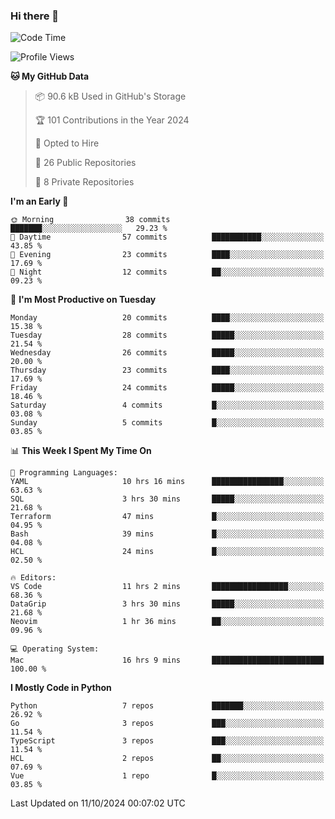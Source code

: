 ### Hi there 👋
<!--![visitors](https://visitor-badge.glitch.me/badge?page_id=d0zingcat)-->
<!--
**d0zingcat/d0zingcat** is a ✨ _special_ ✨ repository because its `README.md` (this file) appears on your GitHub profile.

Here are some ideas to get you started:

- 🔭 I’m currently working on ...
- 🌱 I’m currently learning ...
- 👯 I’m looking to collaborate on ...
- 🤔 I’m looking for help with ...
- 💬 Ask me about ...
- 📫 How to reach me: ...
- 😄 Pronouns: ...
- ⚡ Fun fact: ...
-->
<!--START_SECTION:waka-->
![Code Time](http://img.shields.io/badge/Code%20Time-3%2C830%20hrs%2038%20mins-blue)

![Profile Views](http://img.shields.io/badge/Profile%20Views-0-blue)

**🐱 My GitHub Data** 

> 📦 90.6 kB Used in GitHub's Storage 
 > 
> 🏆 101 Contributions in the Year 2024
 > 
> 💼 Opted to Hire
 > 
> 📜 26 Public Repositories 
 > 
> 🔑 8 Private Repositories 
 > 
**I'm an Early 🐤** 

```text
🌞 Morning                38 commits          ███████░░░░░░░░░░░░░░░░░░   29.23 % 
🌆 Daytime                57 commits          ███████████░░░░░░░░░░░░░░   43.85 % 
🌃 Evening                23 commits          ████░░░░░░░░░░░░░░░░░░░░░   17.69 % 
🌙 Night                  12 commits          ██░░░░░░░░░░░░░░░░░░░░░░░   09.23 % 
```
📅 **I'm Most Productive on Tuesday** 

```text
Monday                   20 commits          ████░░░░░░░░░░░░░░░░░░░░░   15.38 % 
Tuesday                  28 commits          █████░░░░░░░░░░░░░░░░░░░░   21.54 % 
Wednesday                26 commits          █████░░░░░░░░░░░░░░░░░░░░   20.00 % 
Thursday                 23 commits          ████░░░░░░░░░░░░░░░░░░░░░   17.69 % 
Friday                   24 commits          █████░░░░░░░░░░░░░░░░░░░░   18.46 % 
Saturday                 4 commits           █░░░░░░░░░░░░░░░░░░░░░░░░   03.08 % 
Sunday                   5 commits           █░░░░░░░░░░░░░░░░░░░░░░░░   03.85 % 
```


📊 **This Week I Spent My Time On** 

```text
💬 Programming Languages: 
YAML                     10 hrs 16 mins      ████████████████░░░░░░░░░   63.63 % 
SQL                      3 hrs 30 mins       █████░░░░░░░░░░░░░░░░░░░░   21.68 % 
Terraform                47 mins             █░░░░░░░░░░░░░░░░░░░░░░░░   04.95 % 
Bash                     39 mins             █░░░░░░░░░░░░░░░░░░░░░░░░   04.08 % 
HCL                      24 mins             █░░░░░░░░░░░░░░░░░░░░░░░░   02.50 % 

🔥 Editors: 
VS Code                  11 hrs 2 mins       █████████████████░░░░░░░░   68.36 % 
DataGrip                 3 hrs 30 mins       █████░░░░░░░░░░░░░░░░░░░░   21.68 % 
Neovim                   1 hr 36 mins        ██░░░░░░░░░░░░░░░░░░░░░░░   09.96 % 

💻 Operating System: 
Mac                      16 hrs 9 mins       █████████████████████████   100.00 % 
```

**I Mostly Code in Python** 

```text
Python                   7 repos             ███████░░░░░░░░░░░░░░░░░░   26.92 % 
Go                       3 repos             ███░░░░░░░░░░░░░░░░░░░░░░   11.54 % 
TypeScript               3 repos             ███░░░░░░░░░░░░░░░░░░░░░░   11.54 % 
HCL                      2 repos             ██░░░░░░░░░░░░░░░░░░░░░░░   07.69 % 
Vue                      1 repo              █░░░░░░░░░░░░░░░░░░░░░░░░   03.85 % 
```




 Last Updated on 11/10/2024 00:07:02 UTC
<!--END_SECTION:waka-->

